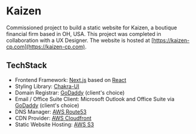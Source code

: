 
# Kaizen

Commissioned project to build a static website for Kaizen, a boutique financial firm based in OH, USA. This project was completed in collaboration with a UX Designer. The website is hosted at [https://kaizen-cp.com](https://kaizen-cp.com).

## TechStack
- Frontend Framework: [Next.js](https://nextjs.org/) based on [React](https://react.dev/)
- Styling Library: [Chakra-UI](https://chakra-ui.com/)
- Domain Registrar: [GoDaddy](https://godaddy.com/) (client's choice)
- Email / Office Suite Client: Microsoft Outlook and Office Suite via [GoDaddy](https://godaddy.com/) (client's choice)
- DNS Manager: [AWS Route53](https://aws.amazon.com/route53/)
- CDN Provider: [AWS Cloudfront](https://aws.amazon.com/cloudfront/)
- Static Website Hosting: [AWS S3](https://aws.amazon.com/s3/)
